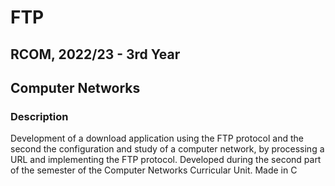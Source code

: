 # FTP 
## RCOM, 2022/23 - 3rd Year
## Computer Networks

### Description
Development of a download application using the FTP protocol and the second the configuration and study of a computer network, by processing a URL and implementing the FTP protocol. Developed during the second part of the semester of the Computer Networks Curricular Unit. Made in C

